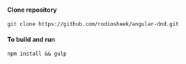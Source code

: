 #### Clone repository
```
git clone https://github.com/rodiosheek/angular-dnd.git
```
#### To build and run 
```
npm install && gulp
```